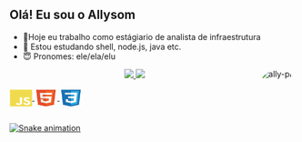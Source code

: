 ## Olá! Eu sou o Allysom

- 🎒Hoje eu trabalho como estágiario de analista de infraestrutura
- 📖 Estou estudando shell, node.js, java etc.
- 😇 Pronomes: ele/ela/elu


<div align="center">
  <a href="https://github.com/AllysomFernando">
  <img height="180em" src="https://github-readme-stats.vercel.app/api?username=AllysomFernando&show_icons=true&theme=tokyonight&include_all_commits=true&count_private=true"/>
  <img height="180em" src="https://github-readme-stats.vercel.app/api/top-langs/?username=AllysomFernando&layout=compact&langs_count=7&theme=tokyonight"/>
   <img align="right" alt="ally-pic" height="150" style="border-radius:50px;" src="https://64.media.tumblr.com/c04adff246884148742620aafea5d7f5/0faca17eb1786652-82/s1280x1920/6c3fa91cf87c1e0acbea6f07e33ee0cf668882ea.gifv">
</div>
<div style="display: inline_block"><br>
  <img align="center" alt="ally-Js" height="30" width="40" src="https://raw.githubusercontent.com/devicons/devicon/master/icons/javascript/javascript-plain.svg">
  <img align="center" alt="ally-HTML" height="30" width="40" src="https://raw.githubusercontent.com/devicons/devicon/master/icons/html5/html5-original.svg">
  <img align="center" alt="ally-CSS" height="30" width="40" src="https://raw.githubusercontent.com/devicons/devicon/master/icons/css3/css3-original.svg">
</div>
</div>

##
![Snake animation]()

